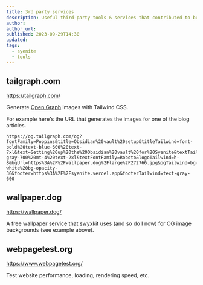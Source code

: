 ```yaml
---
title: 3rd party services
description: Useful third-party tools & services that contributed to building Syenite
author:
author_url:
published: 2023-09-29T14:30
updated: 
tags:
  - syenite
  - tools
---
```


## tailgraph.com

https://tailgraph.com/

Generate [Open Graph](https://ogp.me/) images with Tailwind CSS.

For example here's the URL that generates the images for one of the blog articles.

```
https://og.tailgraph.com/og?fontFamily=Poppins&title=Obsidian%20vault%20setup&titleTailwind=font-bold%20text-blue-600%20text-7xl&text=Setting%20up%20the%20Obsidian%20vault%20for%20Syenite&textTailwind=text-gray-700%20mt-4%20text-2xl&textFontFamily=Roboto&logoTailwind=h-8&bgUrl=https%3A%2F%2Fwallpaper.dog%2Flarge%2F272766.jpg&bgTailwind=bg-white%20bg-opacity-30&footer=https%3A%2F%2Fsyenite.vercel.app&footerTailwind=text-gray-600
```

## wallpaper.dog

https://wallpaper.dog/

A free wallpaper service that [swyxkit](https://swyxkit.netlify.app/) uses (and so do I now) for OG image backgrounds (see example above).

## webpagetest.org

https://www.webpagetest.org/

Test website performance, loading, rendering speed, etc.